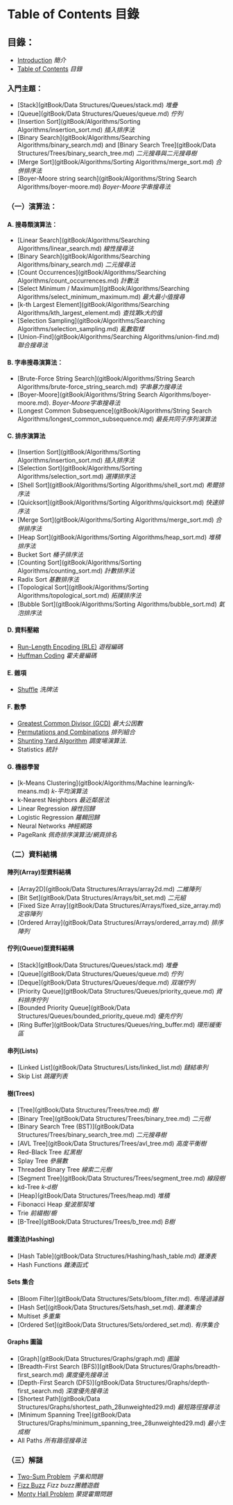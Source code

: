 # Table of Contents  目錄
## 目錄：

- [Introduction](README.md)  *簡介*
- [Table of Contents](SUMMARY.md) *目錄*

### 入門主題：

- [Stack](gitBook/Data Structures/Queues/stack.md)  *堆疊*
- [Queue](gitBook/Data Structures/Queues/queue.md) *佇列*
- [Insertion Sort](gitBook/Algorithms/Sorting Algorithms/insertion_sort.md)  *插入排序法*
- [Binary Search](gitBook/Algorithms/Searching Algorithms/binary_search.md) and [Binary Search Tree](gitBook/Data Structures/Trees/binary_search_tree.md)  *二元搜尋與二元搜尋樹*
- [Merge Sort](gitBook/Algorithms/Sorting Algorithms/merge_sort.md)  *合併排序法*
- [Boyer-Moore string search](gitBook/Algorithms/String Search Algorithms/boyer-moore.md) *Boyer-Moore字串搜尋法*

### （一）演算法：

#### A. 搜尋類演算法：

- [Linear Search](gitBook/Algorithms/Searching Algorithms/linear_search.md) *線性搜尋法*
- [Binary Search](gitBook/Algorithms/Searching Algorithms/binary_search.md) *二元搜尋法*
- [Count Occurrences](gitBook/Algorithms/Searching Algorithms/count_occurrences.md) *計數法*
- [Select Minimum / Maximum](gitBook/Algorithms/Searching Algorithms/select_minimum_maximum.md) *最大最小值搜尋*
- [k-th Largest Element](gitBook/Algorithms/Searching Algorithms/kth_largest_element.md) *查找第k大的值*
- [Selection Sampling](gitBook/Algorithms/Searching Algorithms/selection_sampling.md) *亂數取樣*
- [Union-Find](gitBook/Algorithms/Searching Algorithms/union-find.md) *聯合搜尋法*

#### B. 字串搜尋演算法：

- [Brute-Force String Search](gitBook/Algorithms/String Search Algorithms/brute-force_string_search.md) *字串暴力搜尋法*
- [Boyer-Moore](gitBook/Algorithms/String Search Algorithms/boyer-moore.md). *Boyer-Moore字串搜尋法*
- [Longest Common Subsequence](gitBook/Algorithms/String Search Algorithms/longest_common_subsequence.md) *最長共同子序列演算法*

#### C. 排序演算法

- [Insertion Sort](gitBook/Algorithms/Sorting Algorithms/insertion_sort.md) *插入排序法*
- [Selection Sort](gitBook/Algorithms/Sorting Algorithms/selection_sort.md) *選擇排序法*
- [Shell Sort](gitBook/Algorithms/Sorting Algorithms/shell_sort.md) *希爾排序法*
- [Quicksort](gitBook/Algorithms/Sorting Algorithms/quicksort.md) *快速排序法*
- [Merge Sort](gitBook/Algorithms/Sorting Algorithms/merge_sort.md) *合併排序法*
- [Heap Sort](gitBook/Algorithms/Sorting Algorithms/heap_sort.md) *堆積排序法*
- Bucket Sort *桶子排序法*
- [Counting Sort](gitBook/Algorithms/Sorting Algorithms/counting_sort.md) *計數排序法*
- Radix Sort *基數排序法*
- [Topological Sort](gitBook/Algorithms/Sorting Algorithms/topological_sort.md) *拓撲排序法*
- [Bubble Sort](gitBook/Algorithms/Sorting Algorithms/bubble_sort.md) *氣泡排序法*

#### D. 資料壓縮

- [Run-Length Encoding (RLE)](gitBook/Algorithms/Compression/run-length_encoding.md) *遊程編碼*
- [Huffman Coding](gitBook/Algorithms/Compression/huffmancoding_md.md) *霍夫曼編碼*

#### E. 雜項

- [Shuffle](gitBook/Algorithms/Miscellaneous/shuffle.md) *洗牌法*

#### F. 數學

- [Greatest Common Divisor (GCD)](gitBook/Algorithms/Mathematics/gcd.md) *最大公因數*
- [Permutations and Combinations](gitBook/Algorithms/Mathematics/combinatorics.md) *排列組合*
- [Shunting Yard Algorithm](gitBook/Algorithms/Mathematics/shunting_yard.md) *調度場演算法*.
- Statistics *統計*

#### G. 機器學習

- [k-Means Clustering](gitBook/Algorithms/Machine learning/k-means.md) *k-平均演算法*
- k-Nearest Neighbors *最近鄰居法*
- Linear Regression *線性回歸*
- Logistic Regression  *羅輯回歸*
- Neural Networks *神經網路*
- PageRank *佩奇排序演算法/網頁排名*

### （二）資料結構

#### 陣列(Array)型資料結構

- [Array2D](gitBook/Data Structures/Arrays/array2d.md)  *二維陣列*
- [Bit Set](gitBook/Data Structures/Arrays/bit_set.md) *二元組*
- [Fixed Size Array](gitBook/Data Structures/Arrays/fixed_size_array.md) *定容陣列*
- [Ordered Array](gitBook/Data Structures/Arrays/ordered_array.md) *排序陣列*

#### 佇列(Queue)型資料結構

- [Stack](gitBook/Data Structures/Queues/stack.md)  *堆疊*
- [Queue](gitBook/Data Structures/Queues/queue.md)  *佇列*
- [Deque](gitBook/Data Structures/Queues/deque.md) *双端佇列*
- [Priority Queue](gitBook/Data Structures/Queues/priority_queue.md) *資料排序佇列*
- [Bounded Priority Queue](gitBook/Data Structures/Queues/bounded_priority_queue.md) *優先佇列*
- [Ring Buffer](gitBook/Data Structures/Queues/ring_buffer.md) *環形緩衝區*

#### 串列(Lists)

- [Linked List](gitBook/Data Structures/Lists/linked_list.md) *鏈結串列*
- Skip List *跳躍列表*

#### 樹(Trees)

- [Tree](gitBook/Data Structures/Trees/tree.md) *樹*
- [Binary Tree](gitBook/Data Structures/Trees/binary_tree.md) *二元樹*
- [Binary Search Tree (BST)](gitBook/Data Structures/Trees/binary_search_tree.md) *二元搜尋樹*
- [AVL Tree](gitBook/Data Structures/Trees/avl_tree.md) *高度平衡樹*
- Red-Black Tree *紅黑樹*
- Splay Tree *參展數*
- Threaded Binary Tree *線索二元樹*
- [Segment Tree](gitBook/Data Structures/Trees/segment_tree.md) *線段樹*
- kd-Tree *k-d樹*
- [Heap](gitBook/Data Structures/Trees/heap.md) *堆積*
- Fibonacci Heap *斐波那契堆*
- Trie *前綴樹/櫥*
- [B-Tree](gitBook/Data Structures/Trees/b_tree.md) *B樹*

#### 雜湊法(Hashing)

- [Hash Table](gitBook/Data Structures/Hashing/hash_table.md) *雜湊表*
- Hash Functions *雜湊函式*

#### Sets 集合

- [Bloom Filter](gitBook/Data Structures/Sets/bloom_filter.md). *布隆過濾器*
- [Hash Set](gitBook/Data Structures/Sets/hash_set.md). *雜湊集合*
- Multiset *多重集*
- [Ordered Set](gitBook/Data Structures/Sets/ordered_set.md). *有序集合*

#### Graphs 圖論

- [Graph](gitBook/Data Structures/Graphs/graph.md) *圖論*
- [Breadth-First Search (BFS)](gitBook/Data Structures/Graphs/breadth-first_search.md) *廣度優先搜尋法*
- [Depth-First Search (DFS)](gitBook/Data Structures/Graphs/depth-first_search.md) *深度優先搜尋法*
- [Shortest Path](gitBook/Data Structures/Graphs/shortest_path_28unweighted29.md) *最短路徑搜尋法*
- [Minimum Spanning Tree](gitBook/Data Structures/Graphs/minimum_spanning_tree_28unweighted29.md) *最小生成樹*
- All Paths *所有路徑搜尋法*

### （三）解謎

- [Two-Sum Problem](gitBook/Puzzles/two-sum_problem.md) *子集和問題*
- [Fizz Buzz](gitBook/Puzzles/fizz_buzz.md) *Fizz buzz團體遊戲*
- [Monty Hall Problem](gitBook/Puzzles/monty_hall_problem.md)  *蒙提霍爾問題*